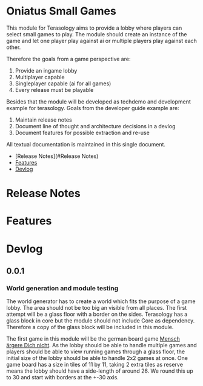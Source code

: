 # Oniatus Small Games

This module for Terasology aims to provide a lobby where players can select small games to play. 
The module should create an instance of the game and let one player play against ai or multiple players play
against each other.

Therefore the goals from a game perspective are:
1. Provide an ingame lobby
2. Multiplayer capable
3. Singleplayer capable (ai for all games)
4. Every release must be playable

Besides that the module will be developed as techdemo and development example for terasology.
Goals from the developer guide example are:
1. Maintain release notes
2. Document line of thought and architecture decisions in a devlog
3. Document features for possible extraction and re-use

All textual documentation is maintained in this single document.

* [Release Notes](#Release Notes)
* [Features](#Features)
* [Devlog](#Devlog)

# Release Notes

# Features

# Devlog

## 0.0.1

### World generation and module testing
The world generator has to create a world which fits the purpose of a game lobby.
The area should not be too big an visible from all places. The first attempt will be a glass
floor with a border on the sides. Terasology has a glass block in core but the module should not include Core as
dependency. Therefore a copy of the glass block will be included in this module.

The first game in this module will be the german board game [Mensch ärgere Dich nicht](https://en.wikipedia.org/wiki/Mensch_%C3%A4rgere_dich_nicht).
As the lobby should be able to handle multiple games and players should be able to view running games through a glass floor, 
the initial size of the lobby should be able to handle 2x2 games at once.
One game board has a size in tiles of 11 by 11, taking 2 extra tiles as reserve means the lobby should have a side-length
of around 26. We round this up to 30 and start with borders at the +-30 axis.